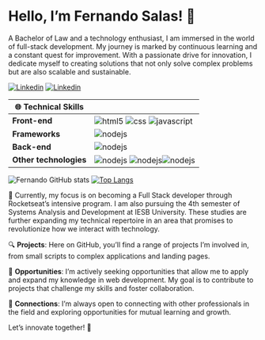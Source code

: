 # Hello, I’m Fernando Salas! 👋

A Bachelor of Law and a technology enthusiast, I am immersed in the world of full-stack development. My journey is marked by continuous learning and a constant quest for improvement. With a passionate drive for innovation, I dedicate myself to creating solutions that not only solve complex problems but are also scalable and sustainable.

[![Linkedin](https://img.shields.io/badge/LinkedIn-0077B5?style=for-the-badge&logo=linkedin&logoColor=white)](https://www.linkedin.com/in/salas-fernando/)
[![Linkedin](https://img.shields.io/badge/Instagram-E4405F?style=for-the-badge&logo=instagram&logoColor=white)](https://www.instagram.com/fernando_salas9/)

| 🌐 **Technical Skills** | |
| - | - |
| **Front-end**           | <div> <img align="center" alt="html5" src="https://img.shields.io/badge/HTML5-E34F26?style=for-the-badge&logo=html5&logoColor=white" /> <img align="center" alt="css" src="https://img.shields.io/badge/CSS3-1572B6?style=for-the-badge&logo=css3&logoColor=white" /> <img align="center" alt="javascript" src="https://img.shields.io/badge/JavaScript-F7DF1E?style=for-the-badge&logo=javascript&logoColor=black" /></div> |
| **Frameworks**          | <div><img align="center"  alt="nodejs" src="https://img.shields.io/badge/React-20232A?style=for-the-badge&logo=react&logoColor=61DAFB" /></div>|
| **Back-end**            | <div><img align="center" alt="nodejs" src="https://img.shields.io/badge/Node.js-43853D?style=for-the-badge&logo=node.js&logoColor=white" /></div>|
| **Other technologies**  | <div><img align="center" alt="nodejs" src="https://img.shields.io/badge/Figma-F24E1E?style=for-the-badge&logo=figma&logoColor=purple" /> <img align="center" alt="nodejs" src="https://img.shields.io/badge/GitHub-100000?style=for-the-badge&logo=github&logoColor=white" /><img align="center" alt="nodejs" src="https://img.shields.io/badge/GIT-E44C30?style=for-the-badge&logo=git&logoColor=white" /></div>            |

![Fernando GitHub stats](https://github-readme-stats.vercel.app/api?username=Salasfernando&show_icons=true&theme=dracula)  [![Top Langs](https://github-readme-stats.vercel.app/api/top-langs/?username=Salasfernando)](https://github.com/Salasfernando/github-readme-stats)

🚀 Currently, my focus is on becoming a Full Stack developer through Rocketseat’s intensive program. I am also pursuing the 4th semester of Systems Analysis and Development at IESB University. These studies are further expanding my technical repertoire in an area that promises to revolutionize how we interact with technology.

🔍 **Projects**: Here on GitHub, you’ll find a range of projects I’m involved in, from small scripts to complex applications and landing pages.

💼 **Opportunities**: I’m actively seeking opportunities that allow me to apply and expand my knowledge in web development. My goal is to contribute to projects that challenge my skills and foster collaboration.

🔗 **Connections**: I’m always open to connecting with other professionals in the field and exploring opportunities for mutual learning and growth.

Let’s innovate together! 🌟
